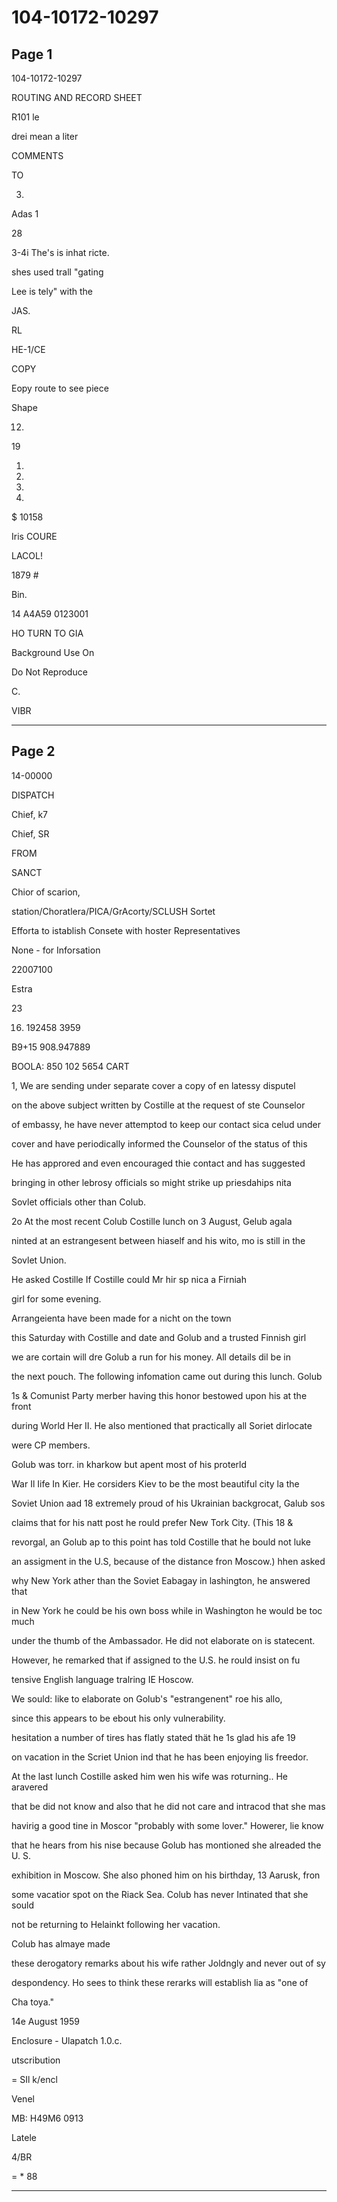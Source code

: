 # 104-10172-10297

## Page 1

104-10172-10297

ROUTING AND RECORD SHEET

R101 le

drei mean a liter

COMMENTS

TO

3.

Adas 1

28

3-4i The's is inhat ricte.

shes used trall "gating

Lee is tely" with the

JAS.

RL

HE-1/CE

COPY

Eopy route to see piece

Shape

12.

19

1.

87.

18.

10.

$ 10158

Iris COURE

LACOL!

1879 #

Bin.

14 A4A59 0123001

HO TURN TO GIA

Background Use On

Do Not Reproduce

C.

VIBR

---

## Page 2

14-00000

DISPATCH

Chief, k7

Chief, SR

FROM

SANCT

Chior of scarion,

station/Choratlera/PICA/GrAcorty/SCLUSH Sortet

Efforta to istablish Consete with hoster Representatives

None - for Inforsation

22007100

Estra

23

16. 192458 3959

B9+15 908.947889

BOOLA: 850 102 5654 CART

1, We are sending under separate cover a copy of en latessy disputel

on the above subject written by Costille at the request of ste Counselor

of embassy, he have never attemptod to keep our contact sica celud under

cover and have periodically informed the Counselor of the status of this

He has approred and even encouraged thie contact and has suggested

bringing in other lebrosy officials so might strike up priesdahips nita

Sovlet officials other than Colub.

2o At the most recent Colub Costille lunch on 3 August, Gelub agala

ninted at an estrangesent between hiaself and his wito, mo is still in the

Sovlet Union.

He asked Costille If Costille could Mr hir sp nica a Firniah

girl for some evening.

Arrangeienta have been made for a nicht on the town

this Saturday with Costille and date and Golub and a trusted Finnish girl

we are cortain will dre Golub a run for his money. All details dil be in

the next pouch. The following infomation came out during this lunch. Golub

1s & Comunist Party merber having this honor bestowed upon his at the front

during World Her II. He also mentioned that practically all Soriet dirlocate

were CP members.

Golub was torr. in kharkow but apent most of his proterld

War Il Iife In Kier. He corsiders Kiev to be the most beautiful city la the

Soviet Union aad 18 extremely proud of his Ukrainian backgrocat, Galub sos

claims that for his natt post he rould prefer New Tork City. (This 18 &

revorgal, an Golub ap to this point has told Costille that he bould not luke

an assigment in the U.S, because of the distance fron Moscow.) hhen asked

why New York ather than the Soviet Eabagay in lashington, he answered that

in New York he could be his own boss while in Washington he would be toc much

under the thumb of the Ambassador. He did not elaborate on is statecent.

However, he remarked that if assigned to the U.S. he rould insist on fu

tensive English language tralring IE Hoscow.

We sould: Iike to elaborate on Golub's "estrangenent" roe his allo,

since this appears to be ebout his only vulnerability.

hesitation a number of tires has flatly stated thät he 1s glad his afe 19

on vacation in the Scriet Union ind that he has been enjoying lis freedor.

At the last lunch Costille asked him wen his wife was roturning.. He aravered

that be did not know and also that he did not care and intracod that she mas

havirig a good tine in Moscor "probably with some lover." Howerer, lie know

that he hears from his nise because Golub has montioned she alreaded the U. S.

exhibition in Moscow. She also phoned him on his birthday, 13 Aarusk, fron

some vacatior spot on the Riack Sea. Colub has never Intinated that she sould

not be returning to Helainkt following her vacation.

Colub has almaye made

these derogatory remarks about his wife rather Joldngly and never out of sy

despondency. Ho sees to think these rerarks will establish lia as "one of

Cha toya."

14e August 1959

Enclosure - Ulapatch 1.0.c.

utscribution

= SIl k/encl

Venel

MB: H49M6 0913

Latele

4/BR

= * 88

---

